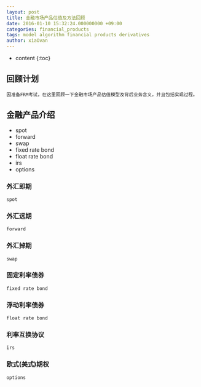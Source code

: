 ```yaml
---
layout: post
title: 金融市场产品估值及方法回顾
date: 2016-01-10 15:32:24.000000000 +09:00
categories: financial_products 
tags: model algorithm financial products derivatives
author: xiaOvan
---
```


* content
{:toc}

## 回顾计划

	因准备FRM考试，在这里回顾一下金融市场产品估值模型及背后业务含义，并且包括实现过程。


## 金融产品介绍

* spot
* forward
* swap
* fixed rate bond
* float rate bond
* irs
* options

### 外汇即期

	spot

### 外汇远期

	forward

### 外汇掉期

	swap

### 固定利率债券

	fixed rate bond

### 浮动利率债券

	float rate bond

### 利率互换协议
	
	irs

### 欧式(美式)期权
	
	options


